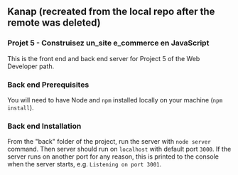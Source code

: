 ## Kanap (recreated from the local repo after the remote was deleted)

### Projet 5 - Construisez un_site e_commerce en JavaScript

This is the front end and back end server for Project 5 of the Web Developer path.

### Back end Prerequisites

You will need to have Node and `npm` installed locally on your machine (`npm install`).

### Back end Installation

From the "back" folder of the project, run the server with `node server` command.
Then server should run on `localhost` with default port `3000`. If the
server runs on another port for any reason, this is printed to the
console when the server starts, e.g. `Listening on port 3001`.
